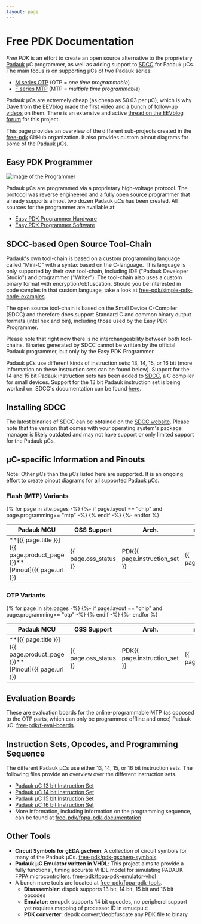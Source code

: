 ```yaml
---
layout: page
---
```


# Free PDK Documentation

*Free PDK* is an effort to create an open source alternative to the proprietary
[Padauk](http://www.padauk.com.tw/index_en.aspx) µC programmer,
as well as adding support to [SDCC](http://sdcc.sourceforge.net/) for Padauk µCs.
The main focus is on supporting µCs of two Padauk series:
- [M series OTP](http://www.padauk.com.tw/en/product/index.aspx?kind=41) (OTP = *one time programmable*)
- [F series MTP](http://www.padauk.com.tw/en/product/index.aspx?kind=42) (MTP = *multiple time programmable*)

Padauk µCs are extremely cheap (as cheap as $0.03 per µC), which is why
Dave from the EEVblog made the [first video](https://youtu.be/VYhAGnsnO7w)
and [a bunch of follow-up videos](https://www.youtube.com/watch?v=r45r4rV5JOI&list=PLvOlSehNtuHsiF93KOLoF1KAHArmIW9lC) on them.
There is an extensive and active
[thread on the EEVblog forum](http://eevblog.com/forum/blog/eevblog-1144-padauk-programmer-reverse-engineering/)
for this project.

This page provides an overview of the different sub-projects created in the [free-pdk](https://github.com/free-pdk)
GitHub organization. It also provides custom pinout diagrams for some of the Padauk µCs.

## Easy PDK Programmer

![Image of the Programmer](https://github.com/free-pdk/easy-pdk-programmer-hardware/blob/master/easypdkprogrammer.jpg?raw=true)

Padauk µCs are programmed via a proprietary high-voltage protocol.
The protocol was reverse engineered and a fully open source programmer that already supports almost two dozen Padauk µCs has been created.
All sources for the programmer are available at:

- [Easy PDK Programmer Hardware](https://github.com/free-pdk/easy-pdk-programmer-hardware)
- [Easy PDK Programmer Software](https://github.com/free-pdk/easy-pdk-programmer-software)

## SDCC-based Open Source Tool-Chain

Padauk's own tool-chain is based on a custom programming language called "Mini-C" with a syntax based on the C-language. This language is only supported by their own tool-chain, including IDE ("Padauk Developer Studio") and programmer ("Writer"). The tool-chain also uses a custom binary format with encryption/obfuscation. Should you be interested in code samples in that custom language, take a look at [free-pdk/simple-pdk-code-examples](https://github.com/free-pdk/simple-pdk-code-examples).

The open source tool-chain is based on the Small Device C-Compiler (SDCC) and therefore does support Standard C and common binary output formats (intel hex and bin), including those used by the Easy PDK Programmer. 

Please note that right now there is no interchangeability between both tool-chains. Binaries generated by SDCC cannot be written by the official Padauk programmer, but only by the Easy PDK Programmer.

Padauk µCs use different kinds of instruction sets: 13, 14, 15, or 16 bit
(more information on these instruction sets can be found below).
Support for the 14 and 15 bit Padauk instruction sets has been added to
[SDCC](http://sdcc.sourceforge.net/), a C compiler for small devices.
Support for the 13 bit Padauk instruction set is being worked on.
SDCC's documentation can be found [here](http://sdcc.sourceforge.net/doc/sdccman.pdf).

## Installing SDCC

The latest binaries of SDCC can be obtained on the [SDCC website](http://sdcc.sourceforge.net/). Please note that the version that comes with your operating system's package manager is likely outdated and may not have support or only limited support for the Padauk µCs. 

## µC-specific Information and Pinouts

Note: Other µCs than the µCs listed here are supported.
It is an ongoing effort to create pinout diagrams for all supported Padauk µCs.

### Flash (MTP) Variants ###

<div class="table-responsive">
<table>

<thead>
<tr class="header">
<th>Padauk MCU</th>
<th>OSS Support</th>
<th>Arch.</th>
<th>max IO</th>
<th>ROM</th>
<th>RAM</th>
<th>Timers</th>
<th>PWM</th>
<th>COMP</th>
<th>ADC</th>
<th>Special</th>
</tr>
</thead>

<tbody>
{% for page in site.pages -%}
{%- if page.layout == "chip" and page.programming== "mtp" -%}
<tr>
<td markdown="span">**[{{ page.title }}]({{ page.product_page }})**<br>[Pinout]({{ page.url }})</td>
<td>{{ page.oss_status }}</td>
<td>PDK{{ page.instruction_set }}</td>
<td>{{ page.maxio}}</td>
<td>{{ page.rom_size }}</td>
<td>{{ page.ram_size }}</td>
<td>{{ page.timers}}</td>
<td>{{ page.PWM}}</td>
<td>{{ page.Comp}}</td>
<td>{{ page.ADC}}</td>
<td>{{ page.Special}}</td>
</tr>
{% endif -%}
{%- endfor %}
</tbody>
</table>
</div>

### OTP Variants ###

<div class="table-responsive">
<table>
<thead>
<tr class="header">
<th>Padauk MCU</th>
<th>OSS Support</th>
<th>Arch.</th>
<th>max IO</th>
<th>ROM</th>
<th>RAM</th>
<th>Timers</th>
<th>PWM</th>
<th>COMP</th>
<th>ADC</th>
<th>Special</th>
</tr>
</thead>
<tbody>
{% for page in site.pages -%}
{%- if page.layout == "chip" and page.programming== "otp" -%}
<tr>
<td markdown="span">**[{{ page.title }}]({{ page.product_page }})**<br>[Pinout]({{ page.url }})</td>
<td>{{ page.oss_status }}</td>
<td>PDK{{ page.instruction_set }}</td>
<td>{{ page.maxio}}</td>
<td>{{ page.rom_size }}</td>
<td>{{ page.ram_size }}</td>
<td>{{ page.timers}}</td>
<td>{{ page.PWM}}</td>
<td>{{ page.Comp}}</td>
<td>{{ page.ADC}}</td>
<td>{{ page.Special}}</td>
</tr>
{% endif -%}
{%- endfor %}
</tbody>
</table>
</div>

## Evaluation Boards

These are evaluation boards for the online-programmable MTP (as opposed to the OTP parts, which can only be programmed offline and once) Padauk µC.
[free-pdk/f-eval-boards](https://github.com/free-pdk/f-eval-boards).

## Instruction Sets, Opcodes, and Programming Sequence

The different Padauk µCs use either 13, 14, 15, or 16 bit instruction sets.
The following files provide an overview over the different instruction sets.

- [Padauk µC 13 bit Instruction Set](PADAUK_FPPA_13_bit_instruction_set.html)
- [Padauk µC 14 bit Instruction Set](PADAUK_FPPA_14_bit_instruction_set.html)
- [Padauk µC 15 bit Instruction Set](PADAUK_FPPA_15_bit_instruction_set.html)
- [Padauk µC 16 bit Instruction Set](PADAUK_FPPA_16_bit_instruction_set.html)
- More information, including information on the programming sequence, can be found at
  [free-pdk/fppa-pdk-documentation](https://github.com/free-pdk/fppa-pdk-documentation)

## Other Tools

- **Circuit Symbols for gEDA gschem**:
  A collection of circuit symbols for many of the Padauk µCs.
  [free-pdk/pdk-gschem-symbols](https://github.com/free-pdk/pdk-gschem-symbols).
- **Padauk µC Emulator written in VHDL**:
  This project aims to provide a fully functional, timing accurate VHDL model for simulating PADAUK FPPA microcontrollers.
  [free-pdk/fppa-pdk-emulator-vhdl](https://github.com/free-pdk/fppa-pdk-emulator-vhdl)
- A bunch more tools are located at
  [free-pdk/fppa-pdk-tools](https://github.com/free-pdk/fppa-pdk-tools).
  - **Disassembler**: dispdk supports 13 bit, 14 bit, 15 bit and 16 bit opcodes
  - **Emulator**: emupdk supports 14 bit opcodes, no peripheral support yet requires mapping of processor ID in emucpu.c
  - **PDK converter**: depdk convert/deobfuscate any PDK file to binary

